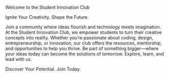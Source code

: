 Welcome to the Student Innovation Club

Ignite Your Creativity. Shape the Future.

Join a community where ideas flourish and technology meets imagination. At the Student Innovation Club, we empower students to turn their creative concepts into reality. Whether you’re passionate about coding, design, entrepreneurship, or innovation, our club offers the resources, mentorship, and opportunities to help you thrive. Be part of something bigger—where your ideas today can become the solutions of tomorrow. Explore, learn, and lead with us.

Discover Your Potential. 
Join Today.
